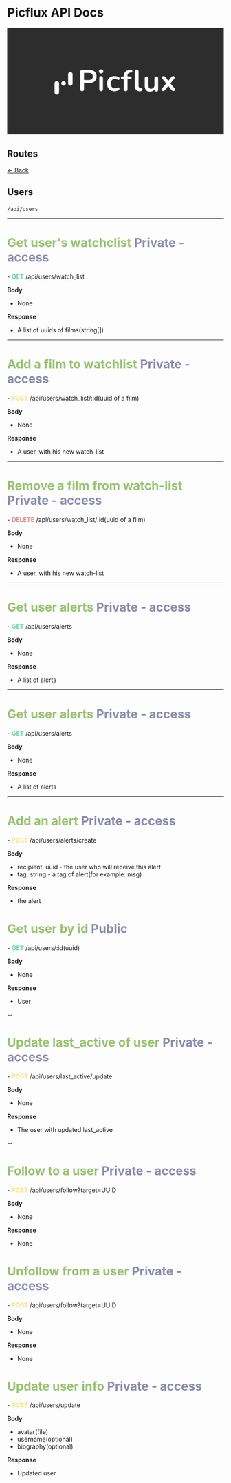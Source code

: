 # Picflux API Docs

![Background Image](/logo.jpg)

## Routes

[← Back ](../README.md)

## Users

`/api/users`

---

<h1 style="color: #98c370; font-weight: bold">Get user's watchclist <span style="color: #8c8caf;">Private - access</span></h1>
- <span style="color: #69d797; font-weight: bold">GET</span> /api/users/watch_list

**Body**
- None

**Response**
- A list of uuids of films(string[])

---

<h1 style="color: #98c370; font-weight: bold">Add a film to watchlist <span style="color: #8c8caf;">Private - access</span></h1>
- <span style="color: #fde27d; font-weight: bold">POST</span> /api/users/watch_list/:id(uuid of a film)

**Body**
- None

**Response**
- A user, with his new watch-list

---

<h1 style="color: #98c370; font-weight: bold">Remove a film from watch-list <span style="color: #8c8caf;">Private - access</span></h1>
- <span style="color: #d7887e; font-weight: bold">DELETE</span> /api/users/watch_list/:id(uuid of a film)

**Body**
- None

**Response**
- A user, with his new watch-list

---

<h1 style="color: #98c370; font-weight: bold">Get user alerts <span style="color: #8c8caf;">Private - access</span></h1>
- <span style="color: #69d797; font-weight: bold">GET</span> /api/users/alerts

**Body**
- None

**Response**
- A list of alerts

---

<h1 style="color: #98c370; font-weight: bold">Get user alerts <span style="color: #8c8caf;">Private - access</span></h1>
- <span style="color: #69d797; font-weight: bold">GET</span> /api/users/alerts

**Body**
- None

**Response**
- A list of alerts

---

<h1 style="color: #98c370; font-weight: bold">Add an alert <span style="color: #8c8caf;">Private - access</span></h1>
- <span style="color: #fde27d; font-weight: bold">POST</span> /api/users/alerts/create

**Body**
- recipient: uuid - the user who will receive this alert
- tag: string - a tag of alert(for example: msg)

**Response**
- the alert


<h1 style="color: #98c370; font-weight: bold">Get user by id <span style="color: #8c8caf;">Public</span></h1>
- <span style="color: #69d797; font-weight: bold">GET</span> /api/users/:id(uuid)

**Body**
- None

**Response**
- User

--

<h1 style="color: #98c370; font-weight: bold">Update last_active of user <span style="color: #8c8caf;">Private - access</span></h1>
- <span style="color: #fde27d; font-weight: bold">POST</span> /api/users/last_active/update

**Body**
- None

**Response**
- The user with updated last_active


--

<h1 style="color: #98c370; font-weight: bold">Follow to a user <span style="color: #8c8caf;">Private - access</span></h1>
- <span style="color: #fde27d; font-weight: bold">POST</span> /api/users/follow?target=UUID

**Body**
- None

**Response**
- None


<h1 style="color: #98c370; font-weight: bold">Unfollow from a user <span style="color: #8c8caf;">Private - access</span></h1>
- <span style="color: #fde27d; font-weight: bold">POST</span> /api/users/follow?target=UUID

**Body**
- None

**Response**
- None

<h1 style="color: #98c370; font-weight: bold">Update user info <span style="color: #8c8caf;">Private - access</span></h1>
- <span style="color: #fde27d; font-weight: bold">POST</span> /api/users/update

**Body**
- avatar(file)
- username(optional)
- biography(optional)

**Response**
- Updated user